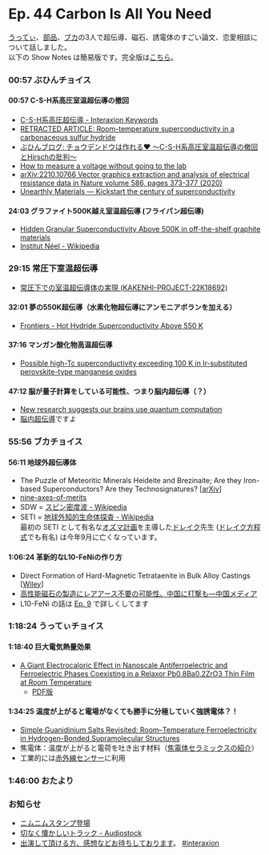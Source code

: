 # Ep. 44 Carbon Is All You Need

[うってぃ](https://twitter.com/tmy_usgm)、[部品](https://twitter.com/tjmlab)、[ブカ](https://twitter.com/elmizbuka)の3人で超伝導、磁石、誘電体のすごい論文、恋愛相談について話しました。  
以下の Show Notes は簡易版です。完全版は[こちら](https://interaxion-podcast.github.io/44)。

### 00:57 ぶひんチョイス

#### 00:57 C-S-H系高圧室温超伝導の撤回

- [C-S-H系高圧超伝導 - Interaxion Keywords](https://interaxion-podcast.github.io/keywords/c-s-h/) 
- [RETRACTED ARTICLE: Room-temperature superconductivity in a carbonaceous sulfur hydride](https://www.nature.com/articles/s41586-020-2801-z)
- [ぶひんブログ: チョウデンドウは作れる❤ ～C-S-H系高圧室温超伝導の撤回とHirschの批判～](https://buhin-blog.blogspot.com/2022/09/c-s-hhirsch.html)
- [How to measure a voltage without going to the lab](https://jorge.physics.ucsd.edu/nonmeasuredvoltage.html)  
- [arXiv:2210.10766 Vector graphics extraction and analysis of electrical resistance data in Nature volume 586, pages 373-377 (2020)](https://arxiv.org/abs/2210.10766)
- [Unearthly Materials — Kickstart the century of superconductivity](https://www.unearthlymaterials.com/)

#### 24:03 グラファイト500K越え室温超伝導 (フライパン超伝導)

- [Hidden Granular Superconductivity Above 500K in off-the-shelf graphite materials](https://arxiv.org/abs/2207.09149)
- [Institut Néel - Wikipedia](https://en.wikipedia.org/wiki/Institut_N%C3%A9el)

### 29:15 常圧下室温超伝導

- [常圧下での室温超伝導体の実現 (KAKENHI-PROJECT-22K18692)](https://kaken.nii.ac.jp/grant/KAKENHI-PROJECT-22K18692/)

#### 32:01 夢の550K超伝導（水素化物超伝導にアンモニアボランを加える）

- [Frontiers - Hot Hydride Superconductivity Above 550 K](https://www.frontiersin.org/articles/10.3389/femat.2022.837651/full)

#### 37:16 マンガン酸化物高温超伝導

- [Possible high-Tc superconductivity exceeding 100 K in Ir-substituted perovskite-type manganese oxides](https://www.researchsquare.com/article/rs-1856661/v1)

#### 47:12 脳が量子計算をしている可能性、つまり脳内超伝導（？）

- [New research suggests our brains use quantum computation](https://phys.org/news/2022-10-brains-quantum.html)
- [脳内超伝導](https://interaxion-podcast.github.io/keywords/sc-in-brain/)ですよ

### 55:56 ブカチョイス

#### 56:11 地球外超伝導体

- The Puzzle of Meteoritic Minerals Heideite and Brezinaite; Are they Iron-based Superconductors? Are they Technosignatures? [[arXiv](https://arxiv.org/abs/2209.05679)]
- [nine-axes-of-merits](https://www.cambridge.org/core/journals/international-journal-of-astrobiology/article/nine-axes-of-merit-for-technosignature-searches/2F3C599B95AB00A0DF414F1389089D58#)
- SDW = [スピン密度波 - Wikipedia](https://ja.wikipedia.org/wiki/%E3%82%B9%E3%83%94%E3%83%B3%E5%AF%86%E5%BA%A6%E6%B3%A2)
- SETI = [地球外知的生命体探査 - Wikipedia](https://ja.wikipedia.org/wiki/%E5%9C%B0%E7%90%83%E5%A4%96%E7%9F%A5%E7%9A%84%E7%94%9F%E5%91%BD%E4%BD%93%E6%8E%A2%E6%9F%BB)  
  最初の SETI として有名な[オズマ計画](https://astro-dic.jp/project-ozma/)を主導した[ドレイク](https://astro-dic.jp/drake-frank-donald/)先生 ([ドレイク方程式](https://astro-dic.jp/drake-equation/)でも有名) は今年9月に亡くなっています。

#### 1:06:24 革新的なL10-FeNiの作り方

- Direct Formation of Hard-Magnetic Tetrataenite in Bulk Alloy Castings [[Wiley](https://onlinelibrary.wiley.com/doi/10.1002/advs.202204315)]
- [高性能磁石の製造にレアアース不要の可能性、中国に打撃も―中国メディア](https://www.recordchina.co.jp/b903296-s25-c20-d0197.html)
- L10-FeNi の話は [Ep. 9](https://interaxion-podcast.github.io/9) で詳しくしてます

### 1:18:24 うってぃチョイス

#### 1:18:40 巨大電気熱量効果

- [A Giant Electrocaloric Effect in Nanoscale Antiferroelectric and Ferroelectric Phases Coexisting in a Relaxor Pb0.8Ba0.2ZrO3 Thin Film at Room Temperature](https://onlinelibrary.wiley.com/doi/abs/10.1002/adfm.201202525)
  - [PDF版](https://www.semanticscholar.org/paper/A-Giant-Electrocaloric-Effect-in-Nanoscale-and-in-a-Peng-Fan/629f3b2310a87d18d56d37d6ada6bd9b08198807)

#### 1:34:25 温度が上がると電場がなくても勝手に分極していく強誘電体？！

- [Simple Guanidinium Salts Revisited: Room–Temperature Ferroelectricity in Hydrogen-Bonded Supramolecular Structures](https://pubs.acs.org/doi/pdf/10.1021/jp202192k)
- 焦電体：温度が上がると電荷を吐き出す材料（[焦電体セラミックスの紹介](https://video.murata.com/ja-jp/detail/video/5059715724001)）
- 工業的には[赤外線センサー](https://www.nicera.co.jp/products/infrared-sensor/about-pyro-sensor)に利用

### 1:46:00 おたより

### お知らせ

- [ニムニムスタンプ登場](https://store.line.me/stickershop/product/20651080/ja)
- [切なく懐かしいトラック - Audiostock](https://audiostock.jp/audio/1267554)
- [出演して頂ける方、感想などお待ちしております](https://interaxion-podcast.github.io/feedback/)。 [#interaxion](https://twitter.com/hashtag/interaxion)
